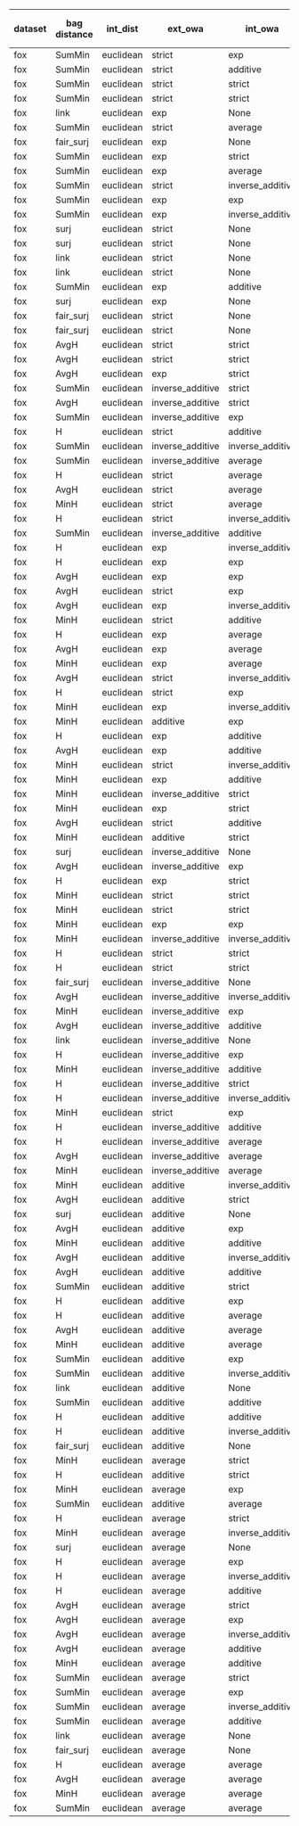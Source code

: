 | dataset | bag distance | int_dist | ext_owa | int_owa | Accuracy | F1 | TP | TN | FP | FN | Sensitivity | False Negative Rate | False Positive Rate | Specificity | Precission | False omission rate | FDR | Negative predictive value |
|---------|--------------|----------|---------|---------|----------|----|----|----|----|----|-------------|---------------------|---------------------|-------------|------------|---------------------|-----|---------------------------|
| fox | SumMin | euclidean | strict | exp | 0.595 | 0.664 | 80 | 39 | 61 | 20 | 0.8 | 0.2 | 0.61 | 0.39 | 0.567 | 0.339 | 0.433 | 0.661 |
| fox | SumMin | euclidean | strict | additive | 0.58 | 0.664 | 83 | 33 | 67 | 17 | 0.83 | 0.17 | 0.67 | 0.33 | 0.553 | 0.34 | 0.447 | 0.66 |
| fox | SumMin | euclidean | strict | strict | 0.59 | 0.653 | 77 | 41 | 59 | 23 | 0.77 | 0.23 | 0.59 | 0.41 | 0.566 | 0.359 | 0.434 | 0.641 |
| fox | SumMin | euclidean | strict | strict | 0.59 | 0.653 | 77 | 41 | 59 | 23 | 0.77 | 0.23 | 0.59 | 0.41 | 0.566 | 0.359 | 0.434 | 0.641 |
| fox | link | euclidean | exp | None | 0.665 | 0.649 | 62 | 71 | 29 | 38 | 0.62 | 0.38 | 0.29 | 0.71 | 0.681 | 0.349 | 0.319 | 0.651 |
| fox | SumMin | euclidean | strict | average | 0.54 | 0.649 | 85 | 23 | 77 | 15 | 0.85 | 0.15 | 0.77 | 0.23 | 0.525 | 0.395 | 0.475 | 0.605 |
| fox | fair_surj | euclidean | exp | None | 0.66 | 0.646 | 62 | 70 | 30 | 38 | 0.62 | 0.38 | 0.3 | 0.7 | 0.674 | 0.352 | 0.326 | 0.648 |
| fox | SumMin | euclidean | exp | strict | 0.585 | 0.644 | 75 | 42 | 58 | 25 | 0.75 | 0.25 | 0.58 | 0.42 | 0.564 | 0.373 | 0.436 | 0.627 |
| fox | SumMin | euclidean | exp | average | 0.555 | 0.643 | 80 | 31 | 69 | 20 | 0.8 | 0.2 | 0.69 | 0.31 | 0.537 | 0.392 | 0.463 | 0.608 |
| fox | SumMin | euclidean | strict | inverse_additive | 0.555 | 0.637 | 78 | 33 | 67 | 22 | 0.78 | 0.22 | 0.67 | 0.33 | 0.538 | 0.4 | 0.462 | 0.6 |
| fox | SumMin | euclidean | exp | exp | 0.565 | 0.636 | 76 | 37 | 63 | 24 | 0.76 | 0.24 | 0.63 | 0.37 | 0.547 | 0.393 | 0.453 | 0.607 |
| fox | SumMin | euclidean | exp | inverse_additive | 0.565 | 0.636 | 76 | 37 | 63 | 24 | 0.76 | 0.24 | 0.63 | 0.37 | 0.547 | 0.393 | 0.453 | 0.607 |
| fox | surj | euclidean | strict | None | 0.615 | 0.635 | 67 | 56 | 44 | 33 | 0.67 | 0.33 | 0.44 | 0.56 | 0.604 | 0.371 | 0.396 | 0.629 |
| fox | surj | euclidean | strict | None | 0.615 | 0.635 | 67 | 56 | 44 | 33 | 0.67 | 0.33 | 0.44 | 0.56 | 0.604 | 0.371 | 0.396 | 0.629 |
| fox | link | euclidean | strict | None | 0.635 | 0.633 | 63 | 64 | 36 | 37 | 0.63 | 0.37 | 0.36 | 0.64 | 0.636 | 0.366 | 0.364 | 0.634 |
| fox | link | euclidean | strict | None | 0.635 | 0.633 | 63 | 64 | 36 | 37 | 0.63 | 0.37 | 0.36 | 0.64 | 0.636 | 0.366 | 0.364 | 0.634 |
| fox | SumMin | euclidean | exp | additive | 0.56 | 0.633 | 76 | 36 | 64 | 24 | 0.76 | 0.24 | 0.64 | 0.36 | 0.543 | 0.4 | 0.457 | 0.6 |
| fox | surj | euclidean | exp | None | 0.615 | 0.632 | 66 | 57 | 43 | 34 | 0.66 | 0.34 | 0.43 | 0.57 | 0.606 | 0.374 | 0.394 | 0.626 |
| fox | fair_surj | euclidean | strict | None | 0.625 | 0.627 | 63 | 62 | 38 | 37 | 0.63 | 0.37 | 0.38 | 0.62 | 0.624 | 0.374 | 0.376 | 0.626 |
| fox | fair_surj | euclidean | strict | None | 0.625 | 0.627 | 63 | 62 | 38 | 37 | 0.63 | 0.37 | 0.38 | 0.62 | 0.624 | 0.374 | 0.376 | 0.626 |
| fox | AvgH | euclidean | strict | strict | 0.61 | 0.625 | 65 | 57 | 43 | 35 | 0.65 | 0.35 | 0.43 | 0.57 | 0.602 | 0.38 | 0.398 | 0.62 |
| fox | AvgH | euclidean | strict | strict | 0.61 | 0.625 | 65 | 57 | 43 | 35 | 0.65 | 0.35 | 0.43 | 0.57 | 0.602 | 0.38 | 0.398 | 0.62 |
| fox | AvgH | euclidean | exp | strict | 0.605 | 0.622 | 65 | 56 | 44 | 35 | 0.65 | 0.35 | 0.44 | 0.56 | 0.596 | 0.385 | 0.404 | 0.615 |
| fox | SumMin | euclidean | inverse_additive | strict | 0.63 | 0.611 | 58 | 68 | 32 | 42 | 0.58 | 0.42 | 0.32 | 0.68 | 0.644 | 0.382 | 0.356 | 0.618 |
| fox | AvgH | euclidean | inverse_additive | strict | 0.65 | 0.598 | 52 | 78 | 22 | 48 | 0.52 | 0.48 | 0.22 | 0.78 | 0.703 | 0.381 | 0.297 | 0.619 |
| fox | SumMin | euclidean | inverse_additive | exp | 0.605 | 0.595 | 58 | 63 | 37 | 42 | 0.58 | 0.42 | 0.37 | 0.63 | 0.611 | 0.4 | 0.389 | 0.6 |
| fox | H | euclidean | strict | additive | 0.6 | 0.592 | 58 | 62 | 38 | 42 | 0.58 | 0.42 | 0.38 | 0.62 | 0.604 | 0.404 | 0.396 | 0.596 |
| fox | SumMin | euclidean | inverse_additive | inverse_additive | 0.595 | 0.589 | 58 | 61 | 39 | 42 | 0.58 | 0.42 | 0.39 | 0.61 | 0.598 | 0.408 | 0.402 | 0.592 |
| fox | SumMin | euclidean | inverse_additive | average | 0.58 | 0.588 | 60 | 56 | 44 | 40 | 0.6 | 0.4 | 0.44 | 0.56 | 0.577 | 0.417 | 0.423 | 0.583 |
| fox | H | euclidean | strict | average | 0.57 | 0.587 | 61 | 53 | 47 | 39 | 0.61 | 0.39 | 0.47 | 0.53 | 0.565 | 0.424 | 0.435 | 0.576 |
| fox | AvgH | euclidean | strict | average | 0.57 | 0.587 | 61 | 53 | 47 | 39 | 0.61 | 0.39 | 0.47 | 0.53 | 0.565 | 0.424 | 0.435 | 0.576 |
| fox | MinH | euclidean | strict | average | 0.57 | 0.587 | 61 | 53 | 47 | 39 | 0.61 | 0.39 | 0.47 | 0.53 | 0.565 | 0.424 | 0.435 | 0.576 |
| fox | H | euclidean | strict | inverse_additive | 0.59 | 0.586 | 58 | 60 | 40 | 42 | 0.58 | 0.42 | 0.4 | 0.6 | 0.592 | 0.412 | 0.408 | 0.588 |
| fox | SumMin | euclidean | inverse_additive | additive | 0.59 | 0.586 | 58 | 60 | 40 | 42 | 0.58 | 0.42 | 0.4 | 0.6 | 0.592 | 0.412 | 0.408 | 0.588 |
| fox | H | euclidean | exp | inverse_additive | 0.59 | 0.582 | 57 | 61 | 39 | 43 | 0.57 | 0.43 | 0.39 | 0.61 | 0.594 | 0.413 | 0.406 | 0.587 |
| fox | H | euclidean | exp | exp | 0.595 | 0.58 | 56 | 63 | 37 | 44 | 0.56 | 0.44 | 0.37 | 0.63 | 0.602 | 0.411 | 0.398 | 0.589 |
| fox | AvgH | euclidean | exp | exp | 0.565 | 0.58 | 60 | 53 | 47 | 40 | 0.6 | 0.4 | 0.47 | 0.53 | 0.561 | 0.43 | 0.439 | 0.57 |
| fox | AvgH | euclidean | strict | exp | 0.555 | 0.578 | 61 | 50 | 50 | 39 | 0.61 | 0.39 | 0.5 | 0.5 | 0.55 | 0.438 | 0.45 | 0.562 |
| fox | AvgH | euclidean | exp | inverse_additive | 0.555 | 0.578 | 61 | 50 | 50 | 39 | 0.61 | 0.39 | 0.5 | 0.5 | 0.55 | 0.438 | 0.45 | 0.562 |
| fox | MinH | euclidean | strict | additive | 0.56 | 0.577 | 60 | 52 | 48 | 40 | 0.6 | 0.4 | 0.48 | 0.52 | 0.556 | 0.435 | 0.444 | 0.565 |
| fox | H | euclidean | exp | average | 0.575 | 0.577 | 58 | 57 | 43 | 42 | 0.58 | 0.42 | 0.43 | 0.57 | 0.574 | 0.424 | 0.426 | 0.576 |
| fox | AvgH | euclidean | exp | average | 0.575 | 0.577 | 58 | 57 | 43 | 42 | 0.58 | 0.42 | 0.43 | 0.57 | 0.574 | 0.424 | 0.426 | 0.576 |
| fox | MinH | euclidean | exp | average | 0.575 | 0.577 | 58 | 57 | 43 | 42 | 0.58 | 0.42 | 0.43 | 0.57 | 0.574 | 0.424 | 0.426 | 0.576 |
| fox | AvgH | euclidean | strict | inverse_additive | 0.545 | 0.573 | 61 | 48 | 52 | 39 | 0.61 | 0.39 | 0.52 | 0.48 | 0.54 | 0.448 | 0.46 | 0.552 |
| fox | H | euclidean | strict | exp | 0.565 | 0.571 | 58 | 55 | 45 | 42 | 0.58 | 0.42 | 0.45 | 0.55 | 0.563 | 0.433 | 0.437 | 0.567 |
| fox | MinH | euclidean | exp | inverse_additive | 0.57 | 0.57 | 57 | 57 | 43 | 43 | 0.57 | 0.43 | 0.43 | 0.57 | 0.57 | 0.43 | 0.43 | 0.57 |
| fox | MinH | euclidean | additive | exp | 0.655 | 0.566 | 45 | 86 | 14 | 55 | 0.45 | 0.55 | 0.14 | 0.86 | 0.763 | 0.39 | 0.237 | 0.61 |
| fox | H | euclidean | exp | additive | 0.57 | 0.561 | 55 | 59 | 41 | 45 | 0.55 | 0.45 | 0.41 | 0.59 | 0.573 | 0.433 | 0.427 | 0.567 |
| fox | AvgH | euclidean | exp | additive | 0.53 | 0.557 | 59 | 47 | 53 | 41 | 0.59 | 0.41 | 0.53 | 0.47 | 0.527 | 0.466 | 0.473 | 0.534 |
| fox | MinH | euclidean | strict | inverse_additive | 0.545 | 0.556 | 57 | 52 | 48 | 43 | 0.57 | 0.43 | 0.48 | 0.52 | 0.543 | 0.453 | 0.457 | 0.547 |
| fox | MinH | euclidean | exp | additive | 0.54 | 0.553 | 57 | 51 | 49 | 43 | 0.57 | 0.43 | 0.49 | 0.51 | 0.538 | 0.457 | 0.462 | 0.543 |
| fox | MinH | euclidean | inverse_additive | strict | 0.59 | 0.549 | 50 | 68 | 32 | 50 | 0.5 | 0.5 | 0.32 | 0.68 | 0.61 | 0.424 | 0.39 | 0.576 |
| fox | MinH | euclidean | exp | strict | 0.54 | 0.549 | 56 | 52 | 48 | 44 | 0.56 | 0.44 | 0.48 | 0.52 | 0.538 | 0.458 | 0.462 | 0.542 |
| fox | AvgH | euclidean | strict | additive | 0.52 | 0.543 | 57 | 47 | 53 | 43 | 0.57 | 0.43 | 0.53 | 0.47 | 0.518 | 0.478 | 0.482 | 0.522 |
| fox | MinH | euclidean | additive | strict | 0.64 | 0.538 | 42 | 86 | 14 | 58 | 0.42 | 0.58 | 0.14 | 0.86 | 0.75 | 0.403 | 0.25 | 0.597 |
| fox | surj | euclidean | inverse_additive | None | 0.61 | 0.536 | 45 | 77 | 23 | 55 | 0.45 | 0.55 | 0.23 | 0.77 | 0.662 | 0.417 | 0.338 | 0.583 |
| fox | AvgH | euclidean | inverse_additive | exp | 0.625 | 0.528 | 42 | 83 | 17 | 58 | 0.42 | 0.58 | 0.17 | 0.83 | 0.712 | 0.411 | 0.288 | 0.589 |
| fox | H | euclidean | exp | strict | 0.545 | 0.528 | 51 | 58 | 42 | 49 | 0.51 | 0.49 | 0.42 | 0.58 | 0.548 | 0.458 | 0.452 | 0.542 |
| fox | MinH | euclidean | strict | strict | 0.525 | 0.527 | 53 | 52 | 48 | 47 | 0.53 | 0.47 | 0.48 | 0.52 | 0.525 | 0.475 | 0.475 | 0.525 |
| fox | MinH | euclidean | strict | strict | 0.525 | 0.527 | 53 | 52 | 48 | 47 | 0.53 | 0.47 | 0.48 | 0.52 | 0.525 | 0.475 | 0.475 | 0.525 |
| fox | MinH | euclidean | exp | exp | 0.515 | 0.527 | 54 | 49 | 51 | 46 | 0.54 | 0.46 | 0.51 | 0.49 | 0.514 | 0.484 | 0.486 | 0.516 |
| fox | MinH | euclidean | inverse_additive | inverse_additive | 0.62 | 0.525 | 42 | 82 | 18 | 58 | 0.42 | 0.58 | 0.18 | 0.82 | 0.7 | 0.414 | 0.3 | 0.586 |
| fox | H | euclidean | strict | strict | 0.545 | 0.524 | 50 | 59 | 41 | 50 | 0.5 | 0.5 | 0.41 | 0.59 | 0.549 | 0.459 | 0.451 | 0.541 |
| fox | H | euclidean | strict | strict | 0.545 | 0.524 | 50 | 59 | 41 | 50 | 0.5 | 0.5 | 0.41 | 0.59 | 0.549 | 0.459 | 0.451 | 0.541 |
| fox | fair_surj | euclidean | inverse_additive | None | 0.635 | 0.517 | 39 | 88 | 12 | 61 | 0.39 | 0.61 | 0.12 | 0.88 | 0.765 | 0.409 | 0.235 | 0.591 |
| fox | AvgH | euclidean | inverse_additive | inverse_additive | 0.63 | 0.513 | 39 | 87 | 13 | 61 | 0.39 | 0.61 | 0.13 | 0.87 | 0.75 | 0.412 | 0.25 | 0.588 |
| fox | MinH | euclidean | inverse_additive | exp | 0.565 | 0.497 | 43 | 70 | 30 | 57 | 0.43 | 0.57 | 0.3 | 0.7 | 0.589 | 0.449 | 0.411 | 0.551 |
| fox | AvgH | euclidean | inverse_additive | additive | 0.61 | 0.487 | 37 | 85 | 15 | 63 | 0.37 | 0.63 | 0.15 | 0.85 | 0.712 | 0.426 | 0.288 | 0.574 |
| fox | link | euclidean | inverse_additive | None | 0.62 | 0.486 | 36 | 88 | 12 | 64 | 0.36 | 0.64 | 0.12 | 0.88 | 0.75 | 0.421 | 0.25 | 0.579 |
| fox | H | euclidean | inverse_additive | exp | 0.605 | 0.484 | 37 | 84 | 16 | 63 | 0.37 | 0.63 | 0.16 | 0.84 | 0.698 | 0.429 | 0.302 | 0.571 |
| fox | MinH | euclidean | inverse_additive | additive | 0.615 | 0.483 | 36 | 87 | 13 | 64 | 0.36 | 0.64 | 0.13 | 0.87 | 0.735 | 0.424 | 0.265 | 0.576 |
| fox | H | euclidean | inverse_additive | strict | 0.6 | 0.481 | 37 | 83 | 17 | 63 | 0.37 | 0.63 | 0.17 | 0.83 | 0.685 | 0.432 | 0.315 | 0.568 |
| fox | H | euclidean | inverse_additive | inverse_additive | 0.6 | 0.459 | 34 | 86 | 14 | 66 | 0.34 | 0.66 | 0.14 | 0.86 | 0.708 | 0.434 | 0.292 | 0.566 |
| fox | MinH | euclidean | strict | exp | 0.465 | 0.457 | 45 | 48 | 52 | 55 | 0.45 | 0.55 | 0.52 | 0.48 | 0.464 | 0.534 | 0.536 | 0.466 |
| fox | H | euclidean | inverse_additive | additive | 0.605 | 0.448 | 32 | 89 | 11 | 68 | 0.32 | 0.68 | 0.11 | 0.89 | 0.744 | 0.433 | 0.256 | 0.567 |
| fox | H | euclidean | inverse_additive | average | 0.575 | 0.414 | 30 | 85 | 15 | 70 | 0.3 | 0.7 | 0.15 | 0.85 | 0.667 | 0.452 | 0.333 | 0.548 |
| fox | AvgH | euclidean | inverse_additive | average | 0.575 | 0.414 | 30 | 85 | 15 | 70 | 0.3 | 0.7 | 0.15 | 0.85 | 0.667 | 0.452 | 0.333 | 0.548 |
| fox | MinH | euclidean | inverse_additive | average | 0.575 | 0.414 | 30 | 85 | 15 | 70 | 0.3 | 0.7 | 0.15 | 0.85 | 0.667 | 0.452 | 0.333 | 0.548 |
| fox | MinH | euclidean | additive | inverse_additive | 0.59 | 0.369 | 24 | 94 | 6 | 76 | 0.24 | 0.76 | 0.06 | 0.94 | 0.8 | 0.447 | 0.2 | 0.553 |
| fox | AvgH | euclidean | additive | strict | 0.59 | 0.349 | 22 | 96 | 4 | 78 | 0.22 | 0.78 | 0.04 | 0.96 | 0.846 | 0.448 | 0.154 | 0.552 |
| fox | surj | euclidean | additive | None | 0.545 | 0.283 | 18 | 91 | 9 | 82 | 0.18 | 0.82 | 0.09 | 0.91 | 0.667 | 0.474 | 0.333 | 0.526 |
| fox | AvgH | euclidean | additive | exp | 0.565 | 0.281 | 17 | 96 | 4 | 83 | 0.17 | 0.83 | 0.04 | 0.96 | 0.81 | 0.464 | 0.19 | 0.536 |
| fox | MinH | euclidean | additive | additive | 0.55 | 0.237 | 14 | 96 | 4 | 86 | 0.14 | 0.86 | 0.04 | 0.96 | 0.778 | 0.473 | 0.222 | 0.527 |
| fox | AvgH | euclidean | additive | inverse_additive | 0.545 | 0.209 | 12 | 97 | 3 | 88 | 0.12 | 0.88 | 0.03 | 0.97 | 0.8 | 0.476 | 0.2 | 0.524 |
| fox | AvgH | euclidean | additive | additive | 0.535 | 0.177 | 10 | 97 | 3 | 90 | 0.1 | 0.9 | 0.03 | 0.97 | 0.769 | 0.481 | 0.231 | 0.519 |
| fox | SumMin | euclidean | additive | strict | 0.54 | 0.164 | 9 | 99 | 1 | 91 | 0.09 | 0.91 | 0.01 | 0.99 | 0.9 | 0.479 | 0.1 | 0.521 |
| fox | H | euclidean | additive | exp | 0.525 | 0.144 | 8 | 97 | 3 | 92 | 0.08 | 0.92 | 0.03 | 0.97 | 0.727 | 0.487 | 0.273 | 0.513 |
| fox | H | euclidean | additive | average | 0.525 | 0.144 | 8 | 97 | 3 | 92 | 0.08 | 0.92 | 0.03 | 0.97 | 0.727 | 0.487 | 0.273 | 0.513 |
| fox | AvgH | euclidean | additive | average | 0.525 | 0.144 | 8 | 97 | 3 | 92 | 0.08 | 0.92 | 0.03 | 0.97 | 0.727 | 0.487 | 0.273 | 0.513 |
| fox | MinH | euclidean | additive | average | 0.525 | 0.144 | 8 | 97 | 3 | 92 | 0.08 | 0.92 | 0.03 | 0.97 | 0.727 | 0.487 | 0.273 | 0.513 |
| fox | SumMin | euclidean | additive | exp | 0.53 | 0.13 | 7 | 99 | 1 | 93 | 0.07 | 0.93 | 0.01 | 0.99 | 0.875 | 0.484 | 0.125 | 0.516 |
| fox | SumMin | euclidean | additive | inverse_additive | 0.53 | 0.13 | 7 | 99 | 1 | 93 | 0.07 | 0.93 | 0.01 | 0.99 | 0.875 | 0.484 | 0.125 | 0.516 |
| fox | link | euclidean | additive | None | 0.525 | 0.128 | 7 | 98 | 2 | 93 | 0.07 | 0.93 | 0.02 | 0.98 | 0.778 | 0.487 | 0.222 | 0.513 |
| fox | SumMin | euclidean | additive | additive | 0.525 | 0.112 | 6 | 99 | 1 | 94 | 0.06 | 0.94 | 0.01 | 0.99 | 0.857 | 0.487 | 0.143 | 0.513 |
| fox | H | euclidean | additive | additive | 0.52 | 0.111 | 6 | 98 | 2 | 94 | 0.06 | 0.94 | 0.02 | 0.98 | 0.75 | 0.49 | 0.25 | 0.51 |
| fox | H | euclidean | additive | inverse_additive | 0.515 | 0.11 | 6 | 97 | 3 | 94 | 0.06 | 0.94 | 0.03 | 0.97 | 0.667 | 0.492 | 0.333 | 0.508 |
| fox | fair_surj | euclidean | additive | None | 0.52 | 0.094 | 5 | 99 | 1 | 95 | 0.05 | 0.95 | 0.01 | 0.99 | 0.833 | 0.49 | 0.167 | 0.51 |
| fox | MinH | euclidean | average | strict | 0.52 | 0.094 | 5 | 99 | 1 | 95 | 0.05 | 0.95 | 0.01 | 0.99 | 0.833 | 0.49 | 0.167 | 0.51 |
| fox | H | euclidean | additive | strict | 0.49 | 0.089 | 5 | 93 | 7 | 95 | 0.05 | 0.95 | 0.07 | 0.93 | 0.417 | 0.505 | 0.583 | 0.495 |
| fox | MinH | euclidean | average | exp | 0.505 | 0.039 | 2 | 99 | 1 | 98 | 0.02 | 0.98 | 0.01 | 0.99 | 0.667 | 0.497 | 0.333 | 0.503 |
| fox | SumMin | euclidean | additive | average | 0.51 | 0.039 | 2 | 100 | 0 | 98 | 0.02 | 0.98 | 0.0 | 1.0 | 1.0 | 0.495 | 0.0 | 0.505 |
| fox | H | euclidean | average | strict | 0.505 | 0.02 | 1 | 100 | 0 | 99 | 0.01 | 0.99 | 0.0 | 1.0 | 1.0 | 0.497 | 0.0 | 0.503 |
| fox | MinH | euclidean | average | inverse_additive | 0.505 | 0.02 | 1 | 100 | 0 | 99 | 0.01 | 0.99 | 0.0 | 1.0 | 1.0 | 0.497 | 0.0 | 0.503 |
| fox | surj | euclidean | average | None | 0.5 | 0.02 | 1 | 99 | 1 | 99 | 0.01 | 0.99 | 0.01 | 0.99 | 0.5 | 0.5 | 0.5 | 0.5 |
| fox | H | euclidean | average | exp | 0.5 | 0.0 | 0 | 100 | 0 | 100 | 0.0 | 1.0 | 0.0 | 1.0 | Nan | 0.5 | Nan | 0.5 |
| fox | H | euclidean | average | inverse_additive | 0.5 | 0.0 | 0 | 100 | 0 | 100 | 0.0 | 1.0 | 0.0 | 1.0 | Nan | 0.5 | Nan | 0.5 |
| fox | H | euclidean | average | additive | 0.5 | 0.0 | 0 | 100 | 0 | 100 | 0.0 | 1.0 | 0.0 | 1.0 | Nan | 0.5 | Nan | 0.5 |
| fox | AvgH | euclidean | average | strict | 0.5 | 0.0 | 0 | 100 | 0 | 100 | 0.0 | 1.0 | 0.0 | 1.0 | Nan | 0.5 | Nan | 0.5 |
| fox | AvgH | euclidean | average | exp | 0.5 | 0.0 | 0 | 100 | 0 | 100 | 0.0 | 1.0 | 0.0 | 1.0 | Nan | 0.5 | Nan | 0.5 |
| fox | AvgH | euclidean | average | inverse_additive | 0.5 | 0.0 | 0 | 100 | 0 | 100 | 0.0 | 1.0 | 0.0 | 1.0 | Nan | 0.5 | Nan | 0.5 |
| fox | AvgH | euclidean | average | additive | 0.5 | 0.0 | 0 | 100 | 0 | 100 | 0.0 | 1.0 | 0.0 | 1.0 | Nan | 0.5 | Nan | 0.5 |
| fox | MinH | euclidean | average | additive | 0.5 | 0.0 | 0 | 100 | 0 | 100 | 0.0 | 1.0 | 0.0 | 1.0 | Nan | 0.5 | Nan | 0.5 |
| fox | SumMin | euclidean | average | strict | 0.5 | 0.0 | 0 | 100 | 0 | 100 | 0.0 | 1.0 | 0.0 | 1.0 | Nan | 0.5 | Nan | 0.5 |
| fox | SumMin | euclidean | average | exp | 0.5 | 0.0 | 0 | 100 | 0 | 100 | 0.0 | 1.0 | 0.0 | 1.0 | Nan | 0.5 | Nan | 0.5 |
| fox | SumMin | euclidean | average | inverse_additive | 0.5 | 0.0 | 0 | 100 | 0 | 100 | 0.0 | 1.0 | 0.0 | 1.0 | Nan | 0.5 | Nan | 0.5 |
| fox | SumMin | euclidean | average | additive | 0.5 | 0.0 | 0 | 100 | 0 | 100 | 0.0 | 1.0 | 0.0 | 1.0 | Nan | 0.5 | Nan | 0.5 |
| fox | link | euclidean | average | None | 0.5 | 0.0 | 0 | 100 | 0 | 100 | 0.0 | 1.0 | 0.0 | 1.0 | Nan | 0.5 | Nan | 0.5 |
| fox | fair_surj | euclidean | average | None | 0.5 | 0.0 | 0 | 100 | 0 | 100 | 0.0 | 1.0 | 0.0 | 1.0 | Nan | 0.5 | Nan | 0.5 |
| fox | H | euclidean | average | average | 0.5 | 0.0 | 0 | 100 | 0 | 100 | 0.0 | 1.0 | 0.0 | 1.0 | Nan | 0.5 | Nan | 0.5 |
| fox | AvgH | euclidean | average | average | 0.5 | 0.0 | 0 | 100 | 0 | 100 | 0.0 | 1.0 | 0.0 | 1.0 | Nan | 0.5 | Nan | 0.5 |
| fox | MinH | euclidean | average | average | 0.5 | 0.0 | 0 | 100 | 0 | 100 | 0.0 | 1.0 | 0.0 | 1.0 | Nan | 0.5 | Nan | 0.5 |
| fox | SumMin | euclidean | average | average | 0.5 | 0.0 | 0 | 100 | 0 | 100 | 0.0 | 1.0 | 0.0 | 1.0 | Nan | 0.5 | Nan | 0.5 |
